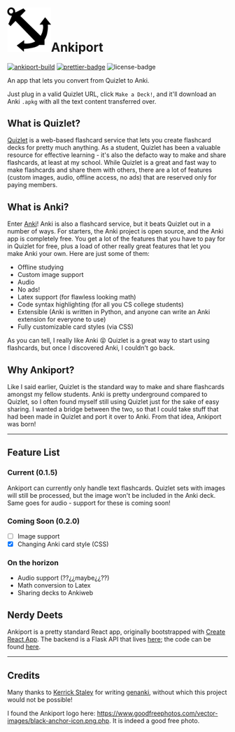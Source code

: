 <h1><a href="https://ankiport-app.appspot.com/"><img src="./src/assets/aplogo.png" alt="ankiport logo" width="100"/></a>Ankiport</h1>

<a href="https://travis-ci.org/jahzielv/ankiport-web">![ankiport-build](https://travis-ci.org/jahzielv/ankiport-web.svg?branch=master)</a>
<a href="https://prettier.io/">![prettier-badge](https://img.shields.io/badge/style-Prettier-blue.svg)</a>
![license-badge](https://img.shields.io/github/license/jahzielv/ankiport-web.svg)

An app that lets you convert from Quizlet to Anki.

Just plug in a valid Quizlet URL, click `Make a Deck!`, and it'll download an Anki `.apkg` with all the text content transferred over.

## What is Quizlet?

[Quizlet](quizlet.com) is a web-based flashcard service that lets you create flashcard decks for pretty much anything. As a student, Quizlet has been a valuable resource for effective learning - it's also the defacto way to make and share flashcards, at least at my school. While Quizlet is a great and fast way to make flashcards and share them with others, there are a lot of features (custom images, audio, offline access, no ads) that are reserved only for paying members.

## What is Anki?

Enter [Anki](https://apps.ankiweb.net/)! Anki is also a flashcard service, but it beats Quizlet out in a number of ways. For starters, the Anki project is open source, and the Anki app is completely free. You get a lot of the features that you have to pay for in Quizlet for free, plus a load of other really great features that let you make Anki your own. Here are just some of them:

-   Offline studying
-   Custom image support
-   Audio
-   No ads!
-   Latex support (for flawless looking math)
-   Code syntax highlighting (for all you CS college students)
-   Extensible (Anki is written in Python, and anyone can write an Anki extension for everyone to use)
-   Fully customizable card styles (via CSS)

As you can tell, I really like Anki 😝 Quizlet is a great way to start using flashcards, but once I discovered Anki, I couldn't go back.

## Why Ankiport?

Like I said earlier, Quizlet is the standard way to make and share flashcards amongst my fellow students. Anki is pretty underground compared to Quizlet, so I often found myself still using Quizlet just for the sake of easy sharing. I wanted a bridge between the two, so that I could take stuff that had been made in Quizlet and port it over to Anki. From that idea, Ankiport was born!

---

## Feature List

### Current (0.1.5)

Ankiport can currently only handle text flashcards. Quizlet sets with images will still be processed, but the image won't be included in the Anki deck. Same goes for audio - support for these is coming soon!

### Coming Soon (0.2.0)

-   [ ] Image support
-   [x] Changing Anki card style (CSS)

### On the horizon

-   Audio support (??¿¿maybe¿¿??)
-   Math conversion to Latex
-   Sharing decks to Ankiweb

## Nerdy Deets

Ankiport is a pretty standard React app, originally bootstrapped with [Create React App](https://github.com/facebookincubator/create-react-app).
The backend is a Flask API that lives [here](https://ankiport-api.appspot.com/); the code can be found [here](https://github.com/jahzielv/ankiport-api).

---

## Credits

Many thanks to [Kerrick Staley](https://github.com/kerrickstaley) for writing [genanki](https://github.com/kerrickstaley/genanki), without which this project would not be possible!

I found the Ankiport logo here: https://www.goodfreephotos.com/vector-images/black-anchor-icon.png.php. It is indeed a good free photo.

